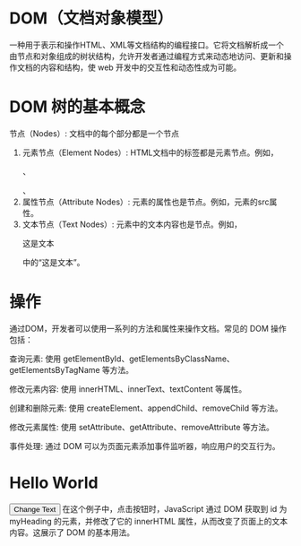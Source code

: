 # DOM（文档对象模型）
一种用于表示和操作HTML、XML等文档结构的编程接口。它将文档解析成一个由节点和对象组成的树状结构，允许开发者通过编程方式来动态地访问、更新和操作文档的内容和结构，使 web 开发中的交互性和动态性成为可能。


# DOM 树的基本概念
节点（Nodes）: 文档中的每个部分都是一个节点  
1. 元素节点（Element Nodes）: HTML文档中的标签都是元素节点。例如，<p>、<div>、<span>   
2. 属性节点（Attribute Nodes）: 元素的属性也是节点。例如，<img src>元素的src属性。
3. 文本节点（Text Nodes）: 元素中的文本内容也是节点。例如，<p>这是文本</p>中的“这是文本”。

# 操作
通过DOM，开发者可以使用一系列的方法和属性来操作文档。常见的 DOM 操作包括：

查询元素: 使用 getElementById、getElementsByClassName、getElementsByTagName 等方法。

修改元素内容: 使用 innerHTML、innerText、textContent 等属性。

创建和删除元素: 使用 createElement、appendChild、removeChild 等方法。

修改元素属性: 使用 setAttribute、getAttribute、removeAttribute 等方法。

事件处理: 通过 DOM 可以为页面元素添加事件监听器，响应用户的交互行为。

<!DOCTYPE html>
<html>
<head>
  <title>DOM Example</title>
</head>
<body>

  <h1 id="myHeading">Hello World</h1>
  <button onclick="changeText()">Change Text</button>

  <script>
    function changeText() {
      var heading = document.getElementById("myHeading");
      heading.innerHTML = "New Text!";
    }
  </script>

</body>
</html>
在这个例子中，点击按钮时，JavaScript 通过 DOM 获取到 id 为 myHeading 的元素，并修改了它的 innerHTML 属性，从而改变了页面上的文本内容。这展示了 DOM 的基本用法。